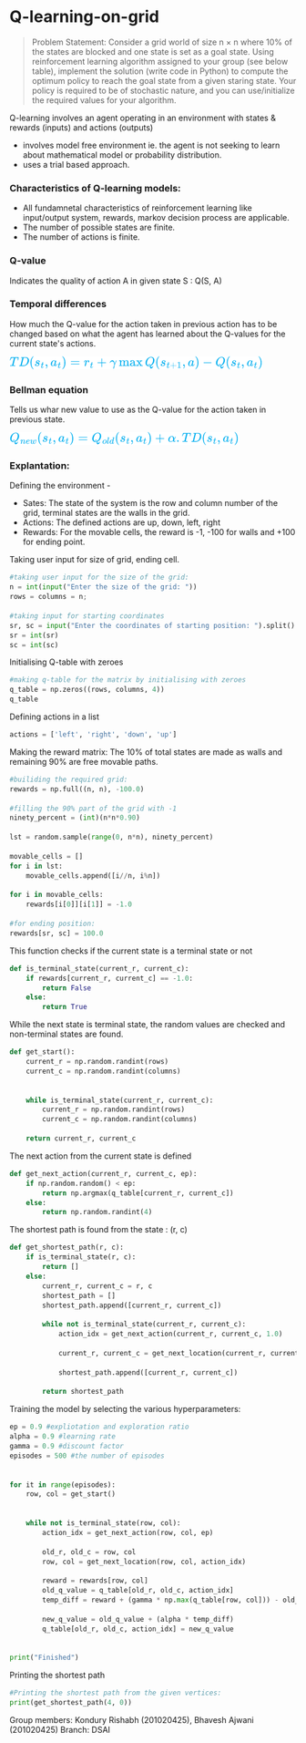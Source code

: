 # Q-learning-on-grid

> Problem Statement: Consider a grid world of size n × n where 10% of the states are blocked and one state is set as a goal state. Using reinforcement learning algorithm assigned to your group (see below table), implement the solution (write code in Python) to compute the optimum policy to reach the goal state from a given staring state. Your policy is required to be of stochastic nature, and you can use/initialize the required values for your algorithm.


Q-learning involves an agent operating in an environment with states & rewards (inputs) and actions (outputs)
- involves model free environment ie. the agent is not seeking to learn about mathematical model or probability distribution.
- uses a trial based approach.

### Characteristics of Q-learning models:
- All fundamnetal characteristics of reinforcement learning like input/output system, rewards, markov decision process are applicable.
- The number of possible states are finite.
- The number of actions is finite. 


### Q-value
Indicates the quality of action A in given state S : Q(S, A)

### Temporal differences
How much the Q-value for the action taken in previous action has to be changed based on what the agent has learned about the Q-values for the current state's actions.

![temporal](Images/temp_diff.png)

### Bellman equation
Tells us whar new value to use as the Q-value for the action taken in previous state.

![bellman](Images/bellman.png)


### Explantation: 
Defining the environment - 
- Sates: The state of the system is the row and column number of the grid, terminal states are the walls in the grid.
- Actions: The defined actions are up, down, left, right
- Rewards: For the movable cells, the reward is -1, -100 for walls and +100 for ending point.

Taking user input for size of grid, ending cell.
```python
#taking user input for the size of the grid:
n = int(input("Enter the size of the grid: "))
rows = columns = n;

#taking input for starting coordinates 
sr, sc = input("Enter the coordinates of starting position: ").split()
sr = int(sr)
sc = int(sc)
```


Initialising Q-table with zeroes
```python
#making q-table for the matrix by initialising with zeroes
q_table = np.zeros((rows, columns, 4))
q_table
```
Defining actions in a list 
```python
actions = ['left', 'right', 'down', 'up']
```

Making the reward matrix: The 10% of total states are made as walls and remaining 90% are free movable paths.
```python 
#builiding the required grid: 
rewards = np.full((n, n), -100.0)

#filling the 90% part of the grid with -1
ninety_percent = (int)(n*n*0.90)

lst = random.sample(range(0, n*n), ninety_percent)

movable_cells = []
for i in lst:
    movable_cells.append([i//n, i%n])

for i in movable_cells:
    rewards[i[0]][i[1]] = -1.0

#for ending position:
rewards[sr, sc] = 100.0
```

This function checks if the current state is a terminal state or not
```python
def is_terminal_state(current_r, current_c):
    if rewards[current_r, current_c] == -1.0:
        return False
    else:
        return True
```

While the next state is terminal state, the random values are checked and non-terminal states are found.
```python
def get_start():
    current_r = np.random.randint(rows)
    current_c = np.random.randint(columns)


    while is_terminal_state(current_r, current_c):
        current_r = np.random.randint(rows)
        current_c = np.random.randint(columns)

    return current_r, current_c
```

The next action from the current state is defined 
```python
def get_next_action(current_r, current_c, ep):
    if np.random.random() < ep:
        return np.argmax(q_table[current_r, current_c])
    else:
        return np.random.randint(4)
```

The shortest path is found from the state : (r, c)
```python
def get_shortest_path(r, c):
    if is_terminal_state(r, c):
        return []
    else:
        current_r, current_c = r, c
        shortest_path = []
        shortest_path.append([current_r, current_c])

        while not is_terminal_state(current_r, current_c):
            action_idx = get_next_action(current_r, current_c, 1.0)

            current_r, current_c = get_next_location(current_r, current_c, action_idx) 

            shortest_path.append([current_r, current_c])

        return shortest_path
```


Training the model by selecting the various hyperparameters: 
```python
ep = 0.9 #expliotation and exploration ratio 
alpha = 0.9 #learning rate
gamma = 0.9 #discount factor
episodes = 500 #the number of episodes 


for it in range(episodes):
    row, col = get_start()


    while not is_terminal_state(row, col):
        action_idx = get_next_action(row, col, ep)

        old_r, old_c = row, col
        row, col = get_next_location(row, col, action_idx)

        reward = rewards[row, col]
        old_q_value = q_table[old_r, old_c, action_idx]
        temp_diff = reward + (gamma * np.max(q_table[row, col])) - old_q_value

        new_q_value = old_q_value + (alpha * temp_diff)
        q_table[old_r, old_c, action_idx] = new_q_value


print("Finished")
```

Printing the shortest path
```python
#Printing the shortest path from the given vertices:
print(get_shortest_path(4, 0))
```

Group members: Kondury Rishabh (201020425), Bhavesh Ajwani (201020425)
Branch: DSAI

